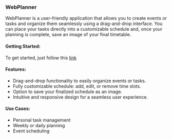 ### WebPlanner

WebPlanner is a user-friendly application that allows you to create events or tasks and organize them seamlessly using a drag-and-drop interface. You can place your tasks directly into a customizable schedule and, once your planning is complete, save an image of your final timetable.

#### Getting Started:
To get started, just follow this [link](arucadev.github.io/WebPlanner/)

#### Features:
- Drag-and-drop functionality to easily organize events or tasks.
- Fully customizable schedule: add, edit, or remove time slots.
- Option to save your finalized schedule as an image.
- Intuitive and responsive design for a seamless user experience.

#### Use Cases:
- Personal task management
- Weekly or daily planning
- Event scheduling
